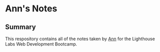 # Ann's Notes
## Summary
This respository contains all of the notes taken by [Ann](https://github.com/Ann-Hnatyshyn) for the Lighthouse Labs Web Development Bootcamp.
